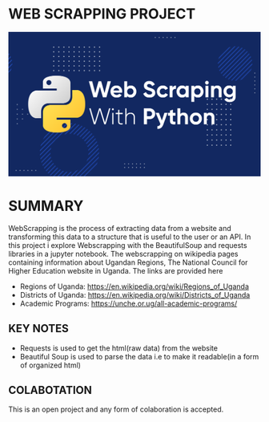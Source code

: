 # WEB SCRAPPING PROJECT
![COVER](web-scraping-with-python.png)
# SUMMARY
WebScrapping is the process of extracting data from a website and transforming this data to a structure that is useful
to the user or an API.
In this project i explore Webscrapping with the BeautifulSoup  and requests libraries in a jupyter notebook.
The webscrapping on wikipedia pages containing information about Ugandan Regions, The National Council for Higher Education 
website in Uganda. The links are provided here
- Regions of Uganda: https://en.wikipedia.org/wiki/Regions_of_Uganda
- Districts of Uganda: https://en.wikipedia.org/wiki/Districts_of_Uganda
- Academic Programs: https://unche.or.ug/all-academic-programs/

## KEY NOTES
  - Requests is used to get the html(raw data) from the website
  - Beautiful Soup is used to parse the data i.e to make it readable(in a form of organized html)
## COLABOTATION
This is an open project and any form of colaboration is accepted.

